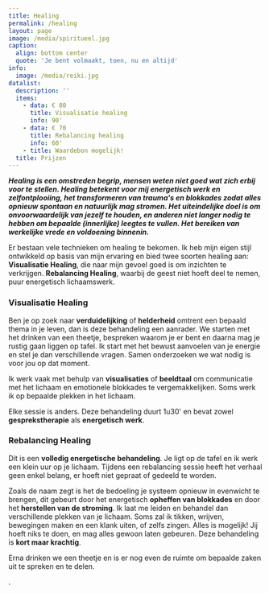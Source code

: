 ```yaml
---
title: Healing
permalink: /healing
layout: page
image: /media/spiritueel.jpg
caption:
  align: bottom center
  quote: 'Je bent volmaakt, toen, nu en altijd'
info:
  image: /media/reiki.jpg
datalist:
  description: ''
  items:
    - data: € 80
      title: Visualisatie healing
      info: 90'
    - data: € 70
      title: Rebalancing healing
      info: 60'
    - title: Waardebon mogelijk!
  title: Prijzen
---
```

**_Healing is een omstreden begrip, mensen weten niet goed wat zich erbij voor te stellen. Healing betekent voor mij energetisch werk en zelfontplooiing, het transformeren van trauma's en blokkades zodat alles opnieuw spontaan en natuurlijk mag stromen. Het uiteindelijke doel is om onvoorwaardelijk van jezelf te houden, en anderen niet langer nodig te hebben om bepaalde (innerlijke) leegtes te vullen. Het bereiken van werkelijke vrede en voldoening binnenin._**

Er bestaan vele technieken om healing te bekomen. Ik heb mijn eigen stijl ontwikkeld op basis van mijn ervaring en bied twee soorten healing aan:  **Visualisatie Healing**, die naar mijn gevoel goed is om inzichten te verkrijgen.  **Rebalancing Healing**, waarbij de geest niet hoeft deel te nemen, puur energetisch lichaamswerk.


### Visualisatie Healing

Ben je op zoek naar **verduidelijking** of **helderheid** omtrent een bepaald thema in je leven, dan is deze behandeling een aanrader. We starten met het drinken van een theetje, bespreken waarom je er bent en daarna mag je rustig gaan liggen op tafel. Ik start met het bewust aanvoelen van je energie en stel je dan verschillende vragen. Samen onderzoeken we wat nodig is voor jou op dat moment.

Ik werk vaak met behulp van **visualisaties** of **beeldtaal** om communicatie met het lichaam en emotionele blokkades te vergemakkelijken. Soms werk ik op bepaalde plekken in het lichaam. 

Elke sessie is anders. Deze behandeling duurt 1u30' en bevat zowel **gesprekstherapie** als **energetisch werk**. 


### Rebalancing Healing

Dit is een **volledig energetische behandeling**. Je ligt op de tafel en ik werk een klein uur op je lichaam. Tijdens een rebalancing sessie heeft het verhaal geen enkel belang, er hoeft niet gepraat of gedeeld te worden. 

Zoals de naam zegt is het de bedoeling je systeem opnieuw in evenwicht te brengen, dit gebeurt door het energetisch **opheffen van blokkades** en door het **herstellen van de stroming**. Ik laat me leiden en behandel dan verschillende plekken van je lichaam. Soms zal ik tikken, wrijven, bewegingen maken en een klank uiten, of zelfs zingen. Alles is mogelijk! Jij hoeft niks te doen, en mag alles gewoon laten gebeuren. Deze behandeling is **kort maar krachtig**.

Erna drinken we een theetje en is er nog even de ruimte om bepaalde zaken uit te spreken en te delen.  
  
 . 



